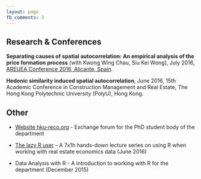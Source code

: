 ```yaml
---
layout: page
fb_comments: 3
---
```


## Research & Conferences

__Separating causes of spatial autocorrelation: An empirical analysis of the price formation process__ (with Kwong Wing Chau, Siu Kei Wong), July 2016, [AREUEA Conference 2016, Alicante, Spain](http://web.ua.es/areuea/).

__Hedonic similarity induced spatial autocorrelation__, June 2016, 15th Academic Conference in Construction Management and Real Estate, The Hong Kong Polytechnic University (PolyU), Hong Kong.

## Other

- [Website hku-reco.org](http://www.hku-reco.org) - Exchange forum for the PhD student body of the department

- [The lazy R user](http://nasoultanidis.github.io/the-lazy-r-user/) - A 7x1h hands-down lecture series on using R when working with real estate economics data (June 2016)

- Data Analysis with R - A introduction to working with R for the department (December 2015)
